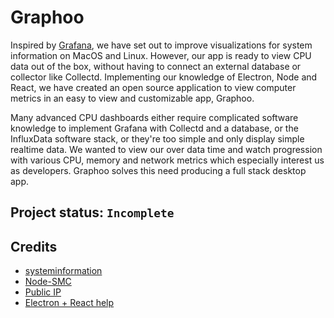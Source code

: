 # Graphoo
Inspired by [Grafana](http://play.grafana.org/), we have set out to improve visualizations for system information on MacOS and Linux. However, our app is ready to view CPU data out of the box, without having to connect an external database or collector like Collectd. Implementing our knowledge of Electron, Node and React, we have created an open source application to view computer metrics in an easy to view and customizable app, Graphoo.

Many advanced CPU dashboards either require complicated software knowledge to implement Grafana with Collectd and a database, or the InfluxData software stack, or they're too simple and only display simple realtime data. We wanted to view our over data time and watch progression with various CPU, memory and network metrics which especially interest us as developers. Graphoo solves this need producing a full stack desktop app.

## Project status: `Incomplete`

## Credits
- [systeminformation](https://github.com/sebhildebrandt/systeminformation)
- [Node-SMC](https://github.com/mmarcon/node-smc)
- [Public IP](https://github.com/sindresorhus/public-ip)
- [Electron + React help](https://github.com/chentsulin/electron-react-boilerplate)
